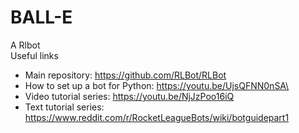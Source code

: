 # BALL-E
A Rlbot <br />
Useful links
- Main repository: https://github.com/RLBot/RLBot
- How to set up a bot for Python: https://youtu.be/UjsQFNN0nSA\
- Video tutorial series: https://youtu.be/NjJzPoo16iQ
- Text tutorial series: https://www.reddit.com/r/RocketLeagueBots/wiki/botguidepart1
